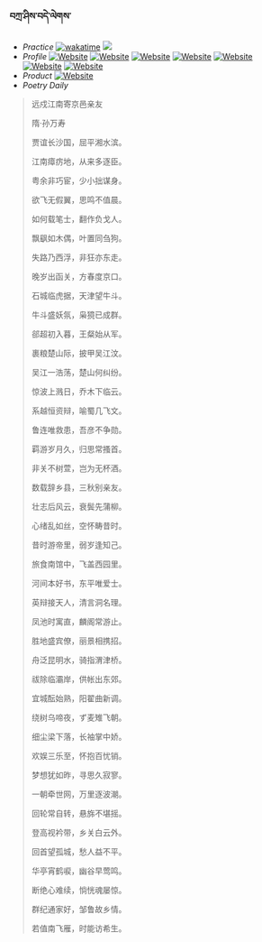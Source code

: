 ### བཀྲ་ཤིས་བདེ་ལེགས་ 
- _Practice_	[![wakatime](https://wakatime.com/badge/user/5043ee4a-e361-4607-9d47-d557f2005d05.svg)](https://wakatime.com/dashboard)	<a href="https://wakatime.com/@5043ee4a-e361-4607-9d47-d557f2005d05"><img src="https://wakatime.com/share/@IvanAXu/06501b1d-f434-4f2a-9524-dc2196223971.png" /></a> 
- _Profile_	[![Website](https://img.shields.io/website?label=&up_color=orange&up_message=Tianchi&url=https%3A%2F%2Fshields.io)](https://tianchi.aliyun.com/home/science/scienceDetail?userId=1095279182618)	[![Website](https://img.shields.io/website?label=&up_color=violet&up_message=AIstudio&url=https%3A%2F%2Fshields.io)](https://aistudio.baidu.com/aistudio/personalcenter/thirdview/979775)	[![Website](https://img.shields.io/website?label=&up_color=blue&up_message=Kaggle&url=https%3A%2F%2Fshields.io)](https://www.kaggle.com/ivanxu/)	[![Website](https://img.shields.io/website?label=&up_color=gay&up_message=Yuque&url=https%3A%2F%2Fshields.io)](https://www.yuque.com/ivanaxu)	[![Website](https://img.shields.io/website?label=&up_color=brown&up_message=Leetcode&url=https%3A%2F%2Fshields.io)](https://leetcode.cn/u/ivanaxu)	[![Website](https://img.shields.io/website?label=&up_color=red&up_message=Gitee&url=https%3A%2F%2Fshields.io)](https://gitee.com/IvanaXu)	[![Website](https://img.shields.io/website?label=&up_color=yellow&up_message=Monkeytype&url=https%3A%2F%2Fshields.io)](https://monkeytype.com/profile/IvanaXu) 
- _Product_	[![Website](https://img.shields.io/website?label=alpha&up_color=blue&up_message=EDA&url=https%3A%2F%2Fshields.io)](http://eda.tangjt.cn/) 
- _Poetry Daily_ 


> 远戍江南寄京邑亲友
>
> 隋·孙万寿
>
> 贾谊长沙国，屈平湘水滨。
> 
> 江南瘴疠地，从来多逐臣。
> 
> 粤余非巧宦，少小拙谋身。
> 
> 欲飞无假翼，思鸣不值晨。
> 
> 如何载笔士，翻作负戈人。
> 
> 飘飖如木偶，叶置同刍狗。
> 
> 失路乃西浮，非狂亦东走。
> 
> 晚岁出函关，方春度京口。
> 
> 石城临虎据，天津望牛斗。
> 
> 牛斗盛妖氛，枭獍已成群。
> 
> 郤超初入暮，王粲始从军。
> 
> 裹粮楚山际，披甲吴江汶。
> 
> 吴江一浩荡，楚山何纠纷。
> 
> 惊波上溅日，乔木下临云。
> 
> 系越恒资辩，喻蜀几飞文。
> 
> 鲁连唯救患，吾彦不争勋。
> 
> 羁游岁月久，归思常搔首。
> 
> 非关不树萱，岂为无杯酒。
> 
> 数载辞乡县，三秋别亲友。
> 
> 壮志后风云，衰鬓先蒲柳。
> 
> 心绪乱如丝，空怀畴昔时。
> 
> 昔时游帝里，弱岁逢知己。
> 
> 旅食南馆中，飞盖西园里。
> 
> 河间本好书，东平唯爱士。
> 
> 英辩接天人，清言洞名理。
> 
> 凤池时寓直，麟阁常游止。
> 
> 胜地盛宾僚，丽景相携招。
> 
> 舟泛昆明水，骑指渭津桥。
> 
> 祓除临灞岸，供帐出东郊。
> 
> 宜城酝始熟，阳翟曲新调。
> 
> 绕树乌啼夜，ず麦雉飞朝。
> 
> 细尘梁下落，长袖掌中娇。
> 
> 欢娱三乐至，怀抱百忧销。
> 
> 梦想犹如昨，寻思久寂寥。
> 
> 一朝牵世网，万里逐波潮。
> 
> 回轮常自转，悬旆不堪摇。
> 
> 登高视衿带，乡关白云外。
> 
> 回首望孤城，愁人益不平。
> 
> 华亭宵鹤唳，幽谷早莺鸣。
> 
> 断绝心难续，惝恍魂屡惊。
> 
> 群纪通家好，邹鲁故乡情。
> 
> 若值南飞雁，时能访希生。
